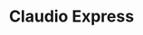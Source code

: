 ---
title: "Claudio Express"
url: /a-coruna/claudio-express-praza-almirante-romay/
shop: supermercado
---